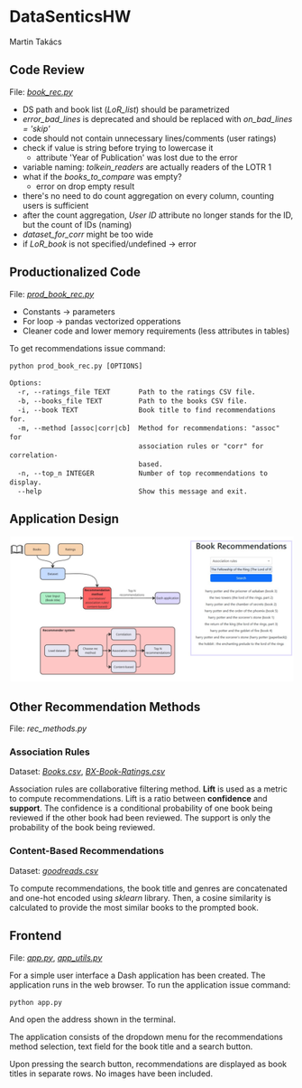# DataSenticsHW
Martin Takács

## Code Review
File: [*book_rec.py*](book_rec.py)
- DS path and book list (*LoR_list*) should be parametrized
- *error_bad_lines* is deprecated and should be replaced with *on_bad_lines = 'skip'*
- code should not contain unnecessary lines/comments (user ratings)
- check if value is string before trying to lowercase it
    - attribute 'Year of Publication' was lost due to the error
- variable naming: *tolkein_readers* are actually readers of the LOTR 1
- what if the *books_to_compare* was empty?
    - error on drop empty result
- there's no need to do count aggregation on every column, counting users is sufficient
- after the count aggregation, *User ID* attribute no longer stands for the ID, but the count of IDs (naming)
- *dataset_for_corr* might be too wide
- if *LoR_book* is not specified/undefined -> error

## Productionalized Code
File: [*prod_book_rec.py*](src/prod_book_rec.py)
- Constants -> parameters
- For loop -> pandas vectorized opperations
- Cleaner code and lower memory requirements (less attributes in tables) 

To get recommendations issue command:
```
python prod_book_rec.py [OPTIONS]
```
```
Options:
  -r, --ratings_file TEXT       Path to the ratings CSV file.
  -b, --books_file TEXT         Path to the books CSV file.
  -i, --book TEXT               Book title to find recommendations for.
  -m, --method [assoc|corr|cb]  Method for recommendations: "assoc" for
                                association rules or "corr" for correlation-       
                                based.
  -n, --top_n INTEGER           Number of top recommendations to display.
  --help                        Show this message and exit.
```

## Application Design
![The application design](img/DatasenticsHW%20-%20Frame%201.jpg)


## Other Recommendation Methods
File: *rec_methods.py*
### Association Rules
Dataset: [*Books.csv*](data/Books.csv), [*BX-Book-Ratings.csv*](data/BX-Book-Ratings.csv)

Association rules are collaborative filtering method. **Lift** is used as a metric to compute recommendations. Lift is a ratio between **confidence** and **support**. The confidence is a conditional probability of one book being reviewed if the other book had been reviewed. The support is only the probability of the book being reviewed.

### Content-Based Recommendations
Dataset: [*goodreads.csv*](data/goodreads.csv)

To compute recommendations, the book title and genres are concatenated and one-hot encoded using *sklearn* library. Then, a cosine similarity is calculated to provide the most similar books to the prompted book.

## Frontend
File: [*app.py*](app.py), [*app_utils.py*](src/app_utils.py)

For a simple user interface a Dash application has been created. The application runs in the web browser. To run the application issue command:
```
python app.py
```
And open the address shown in the terminal.

The application consists of the dropdown menu for the recommendations method selection, text field for the book title and a search button.

Upon pressing the search button, recommendations are displayed as book titles in separate rows. No images have been included.